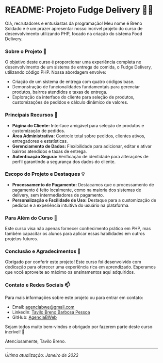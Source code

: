 # README: Projeto Fudge Delivery 🍔🚀

Olá, recrutadores e entusiastas da programação! Meu nome é Breno Soldado e é um prazer apresentar nosso incrível projeto do curso de desenvolvimento utilizando PHP, focado na criação do sistema Food Delivery.

### Sobre o Projeto 📝

O objetivo deste curso é proporcionar uma experiência completa no desenvolvimento de um sistema de entrega de comida, o Fudge Delivery, utilizando código PHP. Nossa abordagem envolve:

- Criação de um sistema de entrega com quatro códigos base.
- Demonstração de funcionalidades fundamentais para gerenciar produtos, bairros atendidos e taxas de entrega.
- Exploração da interface do cliente para seleção de produtos, customizações de pedidos e cálculo dinâmico de valores.

### Principais Recursos 🌟

- **Página do Cliente:** Interface amigável para seleção de produtos e customização de pedidos.
- **Área Administrativa:** Controle total sobre pedidos, clientes ativos, entregadores e estatísticas.
- **Gerenciamento de Dados:** Flexibilidade para adicionar, editar e ativar bairros atendidos e taxas de entrega.
- **Autenticação Segura:** Verificação de identidade para alterações de perfil garantindo a segurança dos dados do cliente.

### Escopo do Projeto e Destaques 💡

- **Processamento de Pagamento:** Destacamos que o processamento de pagamento é feito localmente, como na maioria dos sistemas de delivery, sem intermediadores de pagamento.
- **Personalização e Facilidade de Uso:** Destaque para a customização de pedidos e a experiência intuitiva do usuário na plataforma.

### Para Além do Curso 🚀

Este curso visa não apenas fornecer conhecimento prático em PHP, mas também capacitar os alunos para aplicar essas habilidades em outros projetos futuros.

### Conclusão e Agradecimentos 🙏

Obrigado por conferir este projeto! Este curso foi desenvolvido com dedicação para oferecer uma experiência rica em aprendizado. Esperamos que você aproveite ao máximo os ensinamentos aqui adquiridos.

### Contato e Redes Sociais 📫

Para mais informações sobre este projeto ou para entrar em contato:

- Email: agenciabwe@gmail.com
- LinkedIn: [Tavilo Breno Barbosa Pessoa](https://www.linkedin.com/in/tavilobrenobpessoa)
- GitHub: [AgenciaBWeb](https://github.com/AgenciaBWeb)

Sejam todos muito bem-vindos e obrigado por fazerem parte deste curso incrível! 🎉

Atenciosamente,
Tavilo Breno.

---
*Última atualização: Janeiro de 2023*
